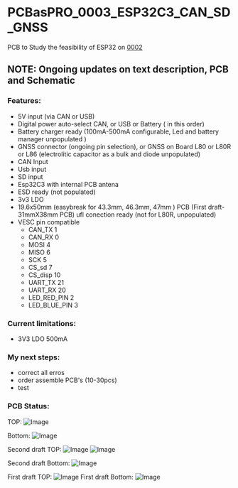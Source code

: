 # PCBasPRO_0003_ESP32C3_CAN_SD_GNSS
PCB to Study the feasibility of ESP32 on [0002](https://github.com/PCBasPRO/PCBasPRO_0002_Cheap_FOC2VESC)

## **NOTE: Ongoing updates on text description, PCB and Schematic**


### **Features:**

- 5V input (via CAN or USB)
- Digital power auto-select CAN, or USB or Battery ( in this order)
- Battery charger ready (100mA-500mA configurable, Led and battery manager unpopulated )
- GNSS connector (ongoing pin selection), or GNSS on Board L80 or L80R or L86 (electrolitic capacitor as a bulk and diode unpopulated)
- CAN Input
- Usb input
- SD input
- Esp32C3 with internal PCB antena
- ESD ready (not populated)
- 3v3 LDO
- 19.6x50mm (easybreak for 43.3mm, 46.3mm, 47mm ) PCB  (First draft- 31mmX38mm PCB)
   ufl conection ready (not for L80R, unpopulated)
- VESC pin compatible
    - CAN_TX			  1
    - CAN_RX			  0
    - MOSI				  4
    - MISO				  6
    - SCK				  	5
    - CS_sd				   7
    - CS_disp           10
    - UART_TX				21
    - UART_RX				20
    - LED_RED_PIN		2
    - LED_BLUE_PIN	3

### **Current limitations:**

  - 3V3 LDO 500mA

### **My next steps:**
- correct all erros
- order assemble PCB's (10-30pcs)
- test

### **PCB Status:**

TOP:
![Image](https://github.com/PCBasPRO/PCBasPRO_0003_ESP32C3_CAN_SD_GNSS/blob/main/image001.png)

Bottom:
![Image](https://github.com/PCBasPRO/PCBasPRO_0003_ESP32C3_CAN_SD_GNSS/blob/main/image002.png)

Second draft TOP:
![Image](https://github.com/PCBasPRO/PCBasPRO_0003_ESP32C3_CAN_SD_GNSS/blob/main/2024-01-30_21h04_01.png)
![Image](https://github.com/PCBasPRO/PCBasPRO_0003_ESP32C3_CAN_SD_GNSS/blob/main/2024-01-30_21h02_05.png)

Second draft Bottom:
![Image](https://github.com/PCBasPRO/PCBasPRO_0003_ESP32C3_CAN_SD_GNSS/blob/main/2024-01-30_21h02_43.png)

First draft TOP: 
![Image](https://github.com/PCBasPRO/PCBasPRO_0003_ESP32C3_CAN_SD_GNSS/blob/main/2024-01-14_11h23_50.png)
First draft Bottom:
![Image](https://github.com/PCBasPRO/PCBasPRO_0003_ESP32C3_CAN_SD_GNSS/blob/main/2024-01-14_11h25_02.png)
